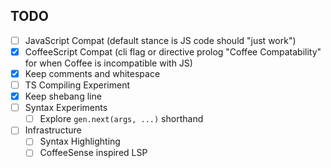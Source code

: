 TODO
---

- [ ] JavaScript Compat (default stance is JS code should "just work")
- [x] CoffeeScript Compat (cli flag or directive prolog "Coffee Compatability" for when Coffee is incompatible with JS)
- [x] Keep comments and whitespace
- [ ] TS Compiling Experiment
- [x] Keep shebang line
- [ ] Syntax Experiments
  - [ ] Explore `gen.next(args, ...)` shorthand
- [ ] Infrastructure
  - [ ] Syntax Highlighting
  - [ ] CoffeeSense inspired LSP
